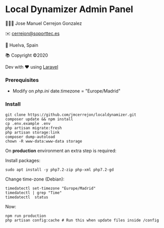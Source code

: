 # Local Dynamizer Admin Panel

👨🏻‍💻 Jose Manuel Cerrejon Gonzalez

✉️ cerrejon@soporttec.es

📍 Huelva, Spain

📚 Copyright ©2020

Dev with ♥️ using [Laravel](https://www.laravel.com)

### Prerequisites

* Modify on *php.ini* date.timezone = "Europe/Madrid"

### Install

```
git clone https://github.com/jmcerrejon/localdynamizer.git
composer update && npm install
cp .env.example .env
php artisan migrate:fresh
php artisan storage:link
composer dump-autoload
chown -R www-data:www-data storage
```

On **production** environment an extra step is required:

Install packages:

```
sudo apt install -y php7.2-zip php-xml php7.2-gd
```

Change time-zone (Debian):

```
timedatectl set-timezone "Europe/Madrid"
timedatectl | grep "Time"
timedatectl  status
```

Now: 

```
npm run production
php artisan config:cache # Run this when update files inside /config 
```
